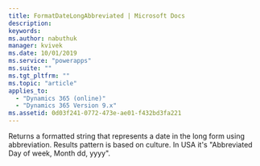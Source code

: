```yaml
---
title: FormatDateLongAbbreviated | Microsoft Docs
description: 
keywords:
ms.author: nabuthuk
manager: kvivek
ms.date: 10/01/2019
ms.service: "powerapps"
ms.suite: ""
ms.tgt_pltfrm: ""
ms.topic: "article"
applies_to: 
  - "Dynamics 365 (online)"
  - "Dynamics 365 Version 9.x"
ms.assetid: 0d03f241-0772-473e-ae01-f432bd3fa221
---
```


Returns a formatted string that represents a date in the long form using abbreviation. Results pattern is based on culture. In USA it's "Abbreviated Day of week, Month dd, yyyy".
